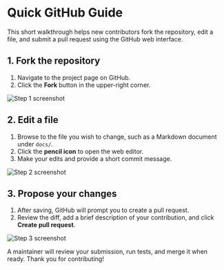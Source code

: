 # Quick GitHub Guide

This short walkthrough helps new contributors fork the repository, edit a file, and submit a pull request using the GitHub web interface.

## 1. Fork the repository

1. Navigate to the project page on GitHub.
2. Click the **Fork** button in the upper-right corner.

![Step 1 screenshot](assets/images/step1.png)

## 2. Edit a file

1. Browse to the file you wish to change, such as a Markdown document under `docs/`.
2. Click the **pencil icon** to open the web editor.
3. Make your edits and provide a short commit message.

![Step 2 screenshot](assets/images/step2.png)

## 3. Propose your changes

1. After saving, GitHub will prompt you to create a pull request.
2. Review the diff, add a brief description of your contribution, and click **Create pull request**.

![Step 3 screenshot](assets/images/step3.png)

A maintainer will review your submission, run tests, and merge it when ready. Thank you for contributing!


